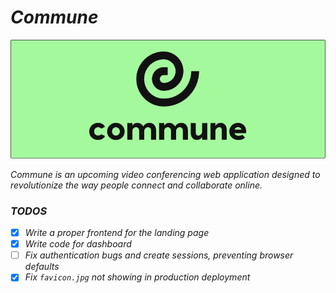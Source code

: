 # _Commune_ 

<img alt="banner" src="./assets/Banner.png"/>

_Commune is an upcoming video conferencing web application designed to revolutionize the way people connect and collaborate online._

### _TODOS_
- [x] _Write a proper frontend for the landing page_
- [x] _Write code for dashboard_
- [ ] _Fix authentication bugs and create sessions, preventing browser defaults_
- [x] _Fix `favicon.jpg` not showing in production deployment_